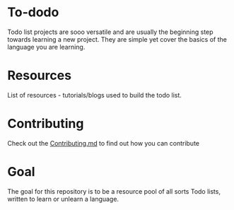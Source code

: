 # To-dodo
Todo list projects are sooo versatile and are usually the beginning step towards learning a new project. They are simple yet cover
the basics of the language you are learning.

# Resources
List of resources - tutorials/blogs used to build the todo list.


# Contributing
Check out the [Contributing.md](/CONTRIBUTING.md) to find out how you can contribute

# Goal 
The goal for this repository is to be a resource pool of all sorts Todo lists, written to learn or unlearn a language.
